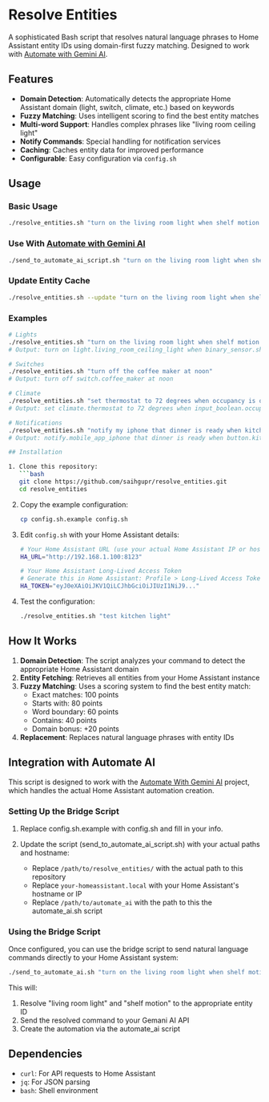# Resolve Entities

A sophisticated Bash script that resolves natural language phrases to Home Assistant entity IDs using domain-first fuzzy matching. Designed to work with [Automate with Gemini AI](https://github.com/saihgupr/Automate-with-Gemini-AI).

## Features

- **Domain Detection**: Automatically detects the appropriate Home Assistant domain (light, switch, climate, etc.) based on keywords
- **Fuzzy Matching**: Uses intelligent scoring to find the best entity matches
- **Multi-word Support**: Handles complex phrases like "living room ceiling light"
- **Notify Commands**: Special handling for notification services
- **Caching**: Caches entity data for improved performance
- **Configurable**: Easy configuration via `config.sh`

## Usage

### Basic Usage
```bash
./resolve_entities.sh "turn on the living room light when shelf motion is on"
```

### Use With [Automate with Gemini AI](https://github.com/saihgupr/Automate-with-Gemini-AI)
```bash
./send_to_automate_ai_script.sh "turn on the living room light when shelf motion is on"
```

### Update Entity Cache
```bash
./resolve_entities.sh --update "turn on the living room light when shelf motion on"
```

### Examples
```bash
# Lights
./resolve_entities.sh "turn on the living room light when shelf motion is on"
# Output: turn on light.living_room_ceiling_light when binary_sensor.shelf_motion is on

# Switches
./resolve_entities.sh "turn off the coffee maker at noon"
# Output: turn off switch.coffee_maker at noon

# Climate
./resolve_entities.sh "set thermostat to 72 degrees when occupancy is on"
# Output: set climate.thermostat to 72 degrees when input_boolean.occupancy is on

# Notifications
./resolve_entities.sh "notify my iphone that dinner is ready when kitchen button pressed"
# Output: notify.mobile_app_iphone that dinner is ready when button.kitchen pressed

## Installation

1. Clone this repository:
   ```bash
   git clone https://github.com/saihgupr/resolve_entities.git
   cd resolve_entities
   ```

2. Copy the example configuration:
   ```bash
   cp config.sh.example config.sh
   ```

3. Edit `config.sh` with your Home Assistant details:
   ```bash
   # Your Home Assistant URL (use your actual Home Assistant IP or hostname)
   HA_URL="http://192.168.1.100:8123"
   
   # Your Home Assistant Long-Lived Access Token
   # Generate this in Home Assistant: Profile > Long-Lived Access Tokens
   HA_TOKEN="eyJ0eXAiOiJKV1QiLCJhbGciOiJIUzI1NiJ9..."
   ```

4. Test the configuration:
   ```bash
   ./resolve_entities.sh "test kitchen light"
   ```

## How It Works

1. **Domain Detection**: The script analyzes your command to detect the appropriate Home Assistant domain
2. **Entity Fetching**: Retrieves all entities from your Home Assistant instance
3. **Fuzzy Matching**: Uses a scoring system to find the best entity match:
   - Exact matches: 100 points
   - Starts with: 80 points
   - Word boundary: 60 points
   - Contains: 40 points
   - Domain bonus: +20 points
4. **Replacement**: Replaces natural language phrases with entity IDs

## Integration with Automate AI

This script is designed to work with the [Automate With Gemini AI](https://github.com/saihgupr/Automate-with-Gemini-AI) project, which handles the actual Home Assistant automation creation.

### Setting Up the Bridge Script

1. Replace config.sh.example with config.sh and fill in your info.

2. Update the script (send_to_automate_ai_script.sh) with your actual paths and hostname:
   - Replace `/path/to/resolve_entities/` with the actual path to this repository
   - Replace `your-homeassistant.local` with your Home Assistant's hostname or IP
   - Replace `/path/to/automate_ai` with the path to this the automate_ai.sh script

### Using the Bridge Script

Once configured, you can use the bridge script to send natural language commands directly to your Home Assistant system:

```bash
./send_to_automate_ai.sh "turn on the living room light when shelf motion is on"
```

This will:
1. Resolve "living room light" and "shelf motion" to the appropriate entity ID
2. Send the resolved command to your Gemani AI API
3. Create the automation via the automate_ai script

## Dependencies

- `curl`: For API requests to Home Assistant
- `jq`: For JSON parsing
- `bash`: Shell environment
